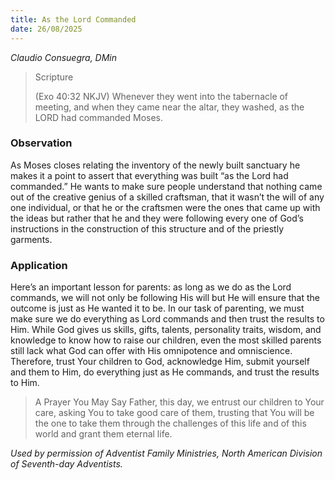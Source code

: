 ```yaml
---
title: As the Lord Commanded
date: 26/08/2025
---
```


_Claudio Consuegra, DMin_

> <p>Scripture</p>
> (Exo 40:32 NKJV) Whenever they went into the tabernacle of meeting, and when they came near the altar, they washed, as the LORD had commanded Moses.

### Observation

As Moses closes relating the inventory of the newly built sanctuary he makes it a point to assert that everything was built “as the Lord had commanded.” He wants to make sure people understand that nothing came out of the creative genius of a skilled craftsman, that it wasn’t the will of any one individual, or that he or the craftsmen were the ones that came up with the ideas but rather that he and they were following every one of God’s instructions in the construction of this structure and of the priestly garments.

### Application

Here’s an important lesson for parents: as long as we do as the Lord commands, we will not only be following His will but He will ensure that the outcome is just as He wanted it to be. In our task of parenting, we must make sure we do everything as Lord commands and then trust the results to Him. While God gives us skills, gifts, talents, personality traits, wisdom, and knowledge to know how to raise our children, even the most skilled parents still lack what God can offer with His omnipotence and omniscience. Therefore, trust Your children to God, acknowledge Him, submit yourself and them to Him, do everything just as He commands, and trust the results to Him.

> <callout>A Prayer You May Say</callout>
> Father, this day, we entrust our children to Your care, asking You to take good care of them, trusting that You will be the one to take them through the challenges of this life and of this world and grant them eternal life.

_Used by permission of Adventist Family Ministries, North American Division of Seventh-day Adventists._